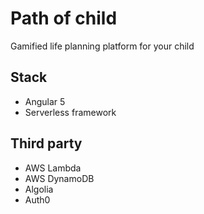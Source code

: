 Path of child
=============

Gamified life planning platform for your child


Stack
-----

- Angular 5
- Serverless framework


Third party
-----------

- AWS Lambda
- AWS DynamoDB
- Algolia
- Auth0
